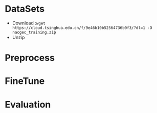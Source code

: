 # DataSets
- Download :`wget https://cloud.tsinghua.edu.cn/f/9e46b10b52564736b0f3/?dl=1 -O nacgec_training.zip`
- Unzip

# Preprocess

# FineTune

# Evaluation